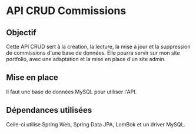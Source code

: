 # API CRUD Commissions

## Objectif
Cette API CRUD sert à la création, la lecture, la mise à jour et la suppression de commissions d'une base de données.
Elle pourra servir sur mon site portfolio, avec une adaptation et la mise en place d'un site admin.

## Mise en place
Il faut une base de données MySQL pour utiliser l'API.

## Dépendances utilisées
Celle-ci utilise Spring Web, Spring Data JPA, LomBok et un driver MySQL.
